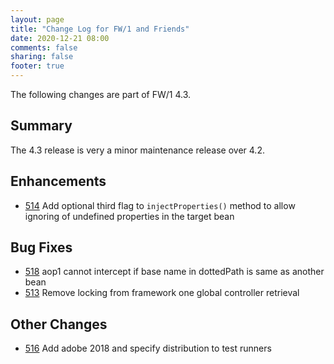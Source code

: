 ```yaml
---
layout: page
title: "Change Log for FW/1 and Friends"
date: 2020-12-21 08:00
comments: false
sharing: false
footer: true
---
```

The following changes are part of FW/1 4.3.

Summary
---
The 4.3 release is very a minor maintenance release over 4.2.
 
Enhancements
---

* [514](https://github.com/framework-one/fw1/issues/514) Add optional third flag to `injectProperties()` method to allow ignoring of undefined properties in the target bean

Bug Fixes
---

* [518](https://github.com/framework-one/fw1/pull/518) aop1 cannot intercept if base name in dottedPath is same as another bean
* [513](https://github.com/framework-one/fw1/pull/513) Remove locking from framework one global controller retrieval

Other Changes
---

* [516](https://github.com/framework-one/fw1/pull/516) Add adobe 2018 and specify distribution to test runners
